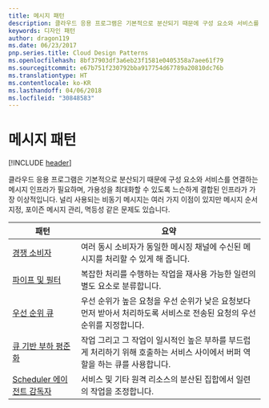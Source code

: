 ```yaml
---
title: 메시지 패턴
description: 클라우드 응용 프로그램은 기본적으로 분산되기 때문에 구성 요소와 서비스를 연결하는 메시지 인프라가 필요하며, 가용성을 최대화할 수 있도록 느슨하게 결합된 인프라가 가장 이상적입니다. 널리 사용되는 비동기 메시지는 여러 가지 이점이 있지만 메시지 순서 지정, 포이즌 메시지 관리, 멱등성 같은 문제도 있습니다.
keywords: 디자인 패턴
author: dragon119
ms.date: 06/23/2017
pnp.series.title: Cloud Design Patterns
ms.openlocfilehash: 8bf37903df3a6eb23f1581e0405358a7aee61f79
ms.sourcegitcommit: e67b751f230792bba917754d67789a20810dc76b
ms.translationtype: HT
ms.contentlocale: ko-KR
ms.lasthandoff: 04/06/2018
ms.locfileid: "30848583"
---
```

# <a name="messaging-patterns"></a>메시지 패턴

[!INCLUDE [header](../../_includes/header.md)]

클라우드 응용 프로그램은 기본적으로 분산되기 때문에 구성 요소와 서비스를 연결하는 메시지 인프라가 필요하며, 가용성을 최대화할 수 있도록 느슨하게 결합된 인프라가 가장 이상적입니다. 널리 사용되는 비동기 메시지는 여러 가지 이점이 있지만 메시지 순서 지정, 포이즌 메시지 관리, 멱등성 같은 문제도 있습니다.


|                            패턴                             |                                                                        요약                                                                         |
|----------------------------------------------------------------|--------------------------------------------------------------------------------------------------------------------------------------------------------|
|        [경쟁 소비자](../competing-consumers.md)        |                            여러 동시 소비자가 동일한 메시징 채널에 수신된 메시지를 처리할 수 있게 해 줍니다.                            |
|          [파이프 및 필터](../pipes-and-filters.md)          |                       복잡한 처리를 수행하는 작업을 재사용 가능한 일련의 별도 요소로 분류합니다.                        |
|             [우선 순위 큐](../priority-queue.md)             | 우선 순위가 높은 요청을 우선 순위가 낮은 요청보다 먼저 받아서 처리하도록 서비스로 전송된 요청의 우선 순위를 지정합니다. |
|  [큐 기반 부하 평준화](../queue-based-load-leveling.md)  |              작업 그리고 그 작업이 일시적인 높은 부하를 부드럽게 처리하기 위해 호출하는 서비스 사이에서 버퍼 역할을 하는 큐를 사용합니다.               |
| [Scheduler 에이전트 감독자](../scheduler-agent-supervisor.md) |                              서비스 및 기타 원격 리소스의 분산된 집합에서 일련의 작업을 조정합니다.                              |

